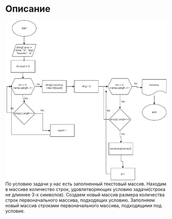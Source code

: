 # Описание
![картинка](%D0%B1%D0%BB%D0%BE%D0%BA-%D1%81%D1%85%D0%B5%D0%BC%D0%B0.png)
По условию задачи у нас есть заполненный текстовый массив.
Находим в массиве количество строк, удовлетворяющих условию задачи(строка не длиннее 3-х символов).
Создаем новый массив размера количества строк первоначального массива, подходящих условию.
Заполняем новый массив строками первоначального массива, подходящими под условие.